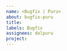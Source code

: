 ```yaml
---
name: <Bugfix | Puru>
about: bugfix-puru
title: 
labels: Bugfix
assignees: dolpuru
project: 
---
```

